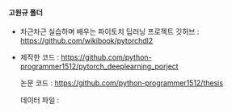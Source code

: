 #### 고원규 폴더

* 차근차근 실습하며 배우는 파이토치 딥러닝 프로젝트 깃허브 : https://github.com/wikibook/pytorchdl2
* 
  제작한 코드 : https://github.com/python-programmer1512/pytorch_deeplearning_porject
  
  논문 코드 : https://github.com/python-programmer1512/thesis
  
  
  데이터 파일 : 
  
